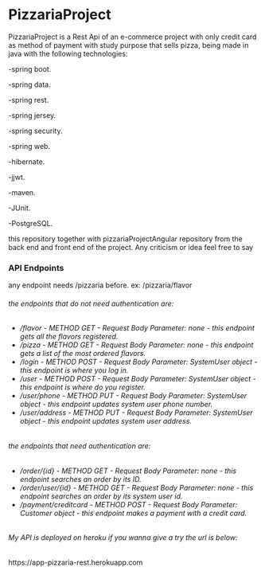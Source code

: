 <h1>PizzariaProject</h1>
<p>PizzariaProject is a Rest Api of an e-commerce project with only credit card as method of payment with study purpose that sells pizza, being made in java with the following technologies:</p>
<p>-spring boot.</p>
<p>-spring data.</p>
<p>-spring rest.</p>
<p>-spring jersey.</p>
<p>-spring security.</p>
<p>-spring web.</p>
<p>-hibernate.</p>
<p>-jjwt.</p>
<p>-maven.</p>
<p>-JUnit.</p>
<p>-PostgreSQL.</p>
<p>this repository together with pizzariaProjectAngular repository from the back end and front end of the project. Any criticism or idea feel free to say</p>

<h3>API Endpoints</h3>
<p>any endpoint needs /pizzaria before. ex: /pizzaria/flavor</p>
<h6>the endpoints that do not need authentication are:<h6>
  <ul>
    <li>/flavor - METHOD GET - Request Body Parameter: none - this endpoint gets all the flavors registered.</li>
    <li>/pizza - METHOD GET - Request Body Parameter: none - this endpoint gets a list of the most ordered flavors.</li>
    <li>/login - METHOD POST - Request Body Parameter: SystemUser object - this endpoint is where you log in.</li>
    <li>/user - METHOD POST - Request Body Parameter: SystemUser object - this endpoint is where do you register.</li>
    <li>/user/phone - METHOD PUT - Request Body Parameter: SystemUser object - this endpoint updates system user phone number.</li>
    <li>/user/address - METHOD PUT - Request Body Parameter: SystemUser object - this endpoint updates system user address.</li>
  </ul>
<h6>the endpoints that need authentication are:<h6>
  <ul>
    <li>/order/{id} - METHOD GET - Request Body Parameter: none - this endpoint searches an order by its ID.</li>
    <li>/order/user/{id} - METHOD GET - Request Body Parameter: none - this endpoint searches an order by its system user id.</li>
    <li>/payment/creditcard - METHOD POST - Request Body Parameter: Customer object - this endpoint makes a payment with a credit card.</li>
  </ul>
  <h6>My API is deployed on heroku if you wanna give a try the url is below: </h6>
  <p>https://app-pizzaria-rest.herokuapp.com<p>
